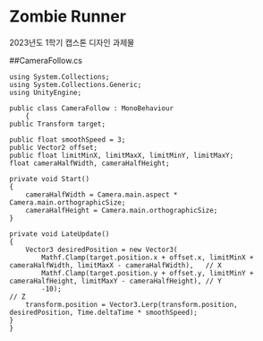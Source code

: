 # Zombie Runner
2023년도 1학기 캡스톤 디자인 과제물





##CameraFollow.cs

    using System.Collections;
    using System.Collections.Generic;
    using UnityEngine;

    public class CameraFollow : MonoBehaviour
        {
    public Transform target;

    public float smoothSpeed = 3;
    public Vector2 offset;
    public float limitMinX, limitMaxX, limitMinY, limitMaxY;
    float cameraHalfWidth, cameraHalfHeight;

    private void Start()
    {
        cameraHalfWidth = Camera.main.aspect * Camera.main.orthographicSize;
        cameraHalfHeight = Camera.main.orthographicSize;
    }

    private void LateUpdate()
    {
        Vector3 desiredPosition = new Vector3(
            Mathf.Clamp(target.position.x + offset.x, limitMinX + cameraHalfWidth, limitMaxX - cameraHalfWidth),   // X
            Mathf.Clamp(target.position.y + offset.y, limitMinY + cameraHalfHeight, limitMaxY - cameraHalfHeight), // Y
            -10);                                                                                                  // Z
        transform.position = Vector3.Lerp(transform.position, desiredPosition, Time.deltaTime * smoothSpeed);
    }
    }
